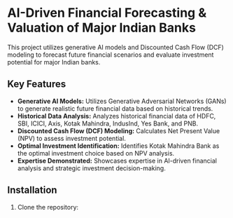 # AI-Driven Financial Forecasting & Valuation of Major Indian Banks

This project utilizes generative AI models and Discounted Cash Flow (DCF) modeling to forecast future financial scenarios and evaluate investment potential for major Indian banks.

## Key Features

- **Generative AI Models:** Utilizes Generative Adversarial Networks (GANs) to generate realistic future financial data based on historical trends.
- **Historical Data Analysis:** Analyzes historical financial data of HDFC, SBI, ICICI, Axis, Kotak Mahindra, IndusInd, Yes Bank, and PNB.
- **Discounted Cash Flow (DCF) Modeling:** Calculates Net Present Value (NPV) to assess investment potential.
- **Optimal Investment Identification:** Identifies Kotak Mahindra Bank as the optimal investment choice based on NPV analysis.
- **Expertise Demonstrated:** Showcases expertise in AI-driven financial analysis and strategic investment decision-making.

## Installation

1. Clone the repository:
